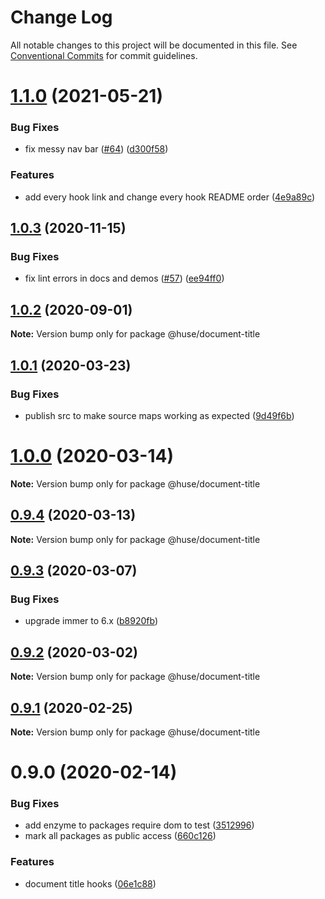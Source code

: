 # Change Log

All notable changes to this project will be documented in this file.
See [Conventional Commits](https://conventionalcommits.org) for commit guidelines.

# [1.1.0](https://github.com/ecomfe/react-hooks/compare/@huse/document-title@1.0.3...@huse/document-title@1.1.0) (2021-05-21)


### Bug Fixes

* fix messy nav bar ([#64](https://github.com/ecomfe/react-hooks/issues/64)) ([d300f58](https://github.com/ecomfe/react-hooks/commit/d300f5800310f880d79e36b459c502c5b4f5cfe2))


### Features

* add every hook link and change every hook README order ([4e9a89c](https://github.com/ecomfe/react-hooks/commit/4e9a89c6bbe846214d65393f0afef24c291718e6))





## [1.0.3](https://github.com/ecomfe/react-hooks/compare/@huse/document-title@1.0.1...@huse/document-title@1.0.3) (2020-11-15)


### Bug Fixes

* fix lint errors in docs and demos ([#57](https://github.com/ecomfe/react-hooks/issues/57)) ([ee94ff0](https://github.com/ecomfe/react-hooks/commit/ee94ff02bf09696374ca4250c496a4dec0cbe02a))





## [1.0.2](https://github.com/ecomfe/react-hooks/compare/@huse/document-title@1.0.1...@huse/document-title@1.0.2) (2020-09-01)

**Note:** Version bump only for package @huse/document-title





## [1.0.1](https://github.com/ecomfe/react-hooks/compare/@huse/document-title@0.9.3...@huse/document-title@1.0.1) (2020-03-23)


### Bug Fixes

* publish src to make source maps working as expected ([9d49f6b](https://github.com/ecomfe/react-hooks/commit/9d49f6b294a445c302f05da958c6e427e7eae669))





# [1.0.0](https://github.com/ecomfe/react-hooks/compare/@huse/document-title@0.9.3...@huse/document-title@1.0.0) (2020-03-14)

**Note:** Version bump only for package @huse/document-title





## [0.9.4](https://github.com/ecomfe/react-hooks/compare/@huse/document-title@0.9.3...@huse/document-title@0.9.4) (2020-03-13)

**Note:** Version bump only for package @huse/document-title





## [0.9.3](https://github.com/ecomfe/react-hooks/compare/@huse/document-title@0.9.2...@huse/document-title@0.9.3) (2020-03-07)


### Bug Fixes

* upgrade immer to 6.x ([b8920fb](https://github.com/ecomfe/react-hooks/commit/b8920fb67a14bd111b543efdcd58b67b8277ba46))





## [0.9.2](https://github.com/ecomfe/react-hooks/compare/@huse/document-title@0.9.1...@huse/document-title@0.9.2) (2020-03-02)

**Note:** Version bump only for package @huse/document-title





## [0.9.1](https://github.com/ecomfe/react-hooks/compare/@huse/document-title@0.9.0...@huse/document-title@0.9.1) (2020-02-25)

**Note:** Version bump only for package @huse/document-title





# 0.9.0 (2020-02-14)


### Bug Fixes

* add enzyme to packages require dom to test ([3512996](https://github.com/ecomfe/react-hooks/commit/351299610b2a960c846c105318146e2575cf2791))
* mark all packages as public access ([660c126](https://github.com/ecomfe/react-hooks/commit/660c1265ee27cb0de0e7b456904a22f4370002d0))


### Features

* document title hooks ([06e1c88](https://github.com/ecomfe/react-hooks/commit/06e1c88bd76e90cbb5a333979302a088578db63a))
